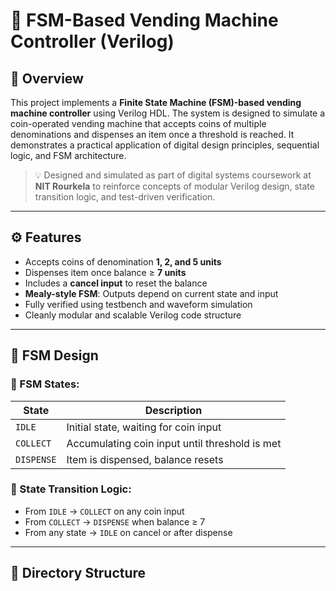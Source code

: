 # 🛒 FSM-Based Vending Machine Controller (Verilog)

## 📌 Overview

This project implements a **Finite State Machine (FSM)-based vending machine controller** using Verilog HDL. The system is designed to simulate a coin-operated vending machine that accepts coins of multiple denominations and dispenses an item once a threshold is reached. It demonstrates a practical application of digital design principles, sequential logic, and FSM architecture.

> 💡 Designed and simulated as part of digital systems coursework at **NIT Rourkela** to reinforce concepts of modular Verilog design, state transition logic, and test-driven verification.

---

## ⚙️ Features

- Accepts coins of denomination **1, 2, and 5 units**
- Dispenses item once balance ≥ **7 units**
- Includes a **cancel input** to reset the balance
- **Mealy-style FSM**: Outputs depend on current state and input
- Fully verified using testbench and waveform simulation
- Cleanly modular and scalable Verilog code structure

---

## 🧠 FSM Design

### 🔄 FSM States:

| State      | Description                                      |
|------------|--------------------------------------------------|
| `IDLE`     | Initial state, waiting for coin input            |
| `COLLECT`  | Accumulating coin input until threshold is met   |
| `DISPENSE` | Item is dispensed, balance resets                |

### 🚦 State Transition Logic:

- From `IDLE` → `COLLECT` on any coin input
- From `COLLECT` → `DISPENSE` when balance ≥ 7
- From any state → `IDLE` on cancel or after dispense

---

## 📁 Directory Structure

